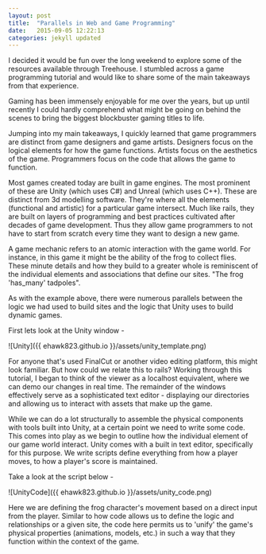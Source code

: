 ```yaml
---
layout: post
title:  "Parallels in Web and Game Programming"
date:   2015-09-05 12:22:13
categories: jekyll updated
---
```


I decided it would be fun over the long weekend to explore some of the resources available through Treehouse. I stumbled across a game programming tutorial and would like to share some of the main takeaways from that experience.

Gaming has been immensely enjoyable for me over the years, but up until recently I could hardly comprehend what might be going on behind the scenes to bring the biggest blockbuster gaming titles to life.

Jumping into my main takeaways, I quickly learned that game programmers are distinct from game designers and game artists. Designers focus on the logical elements for how the game functions. Artists focus on the aesthetics of the game. Programmers focus on the code that allows the game to function.

Most games created today are built in game engines. The most prominent of these are Unity (which uses C#) and Unreal (which uses C++). These are distinct from 3d modelling software. They're where all the elements (functional and artistic) for a particular game intersect. Much like rails, they are built on layers of programming and best practices cultivated after decades of game development. Thus they allow game programmers to not have to start from scratch every time they want to design a new game.

A game mechanic refers to an atomic interaction with the game world. For instance, in this game it might be the ability of the frog to collect flies. These minute details and how they build to a greater whole is reminiscent of the individual elements and associations that define our sites. "The frog 'has_many' tadpoles".

As with the example above, there were numerous parallels between the logic we had used to build sites and the logic that Unity uses to build dynamic games.

First lets look at the Unity window -

![Unity]({{ ehawk823.github.io }}/assets/unity_template.png)

For anyone that's used FinalCut or another video editing platform, this might look familiar. But how could we relate this to rails? Working through this tutorial, I began to think of the viewer as a localhost equivalent, where we can demo our changes in real time. The remainder of the windows effectively serve as a sophisticated text editor - displaying our directories and allowing us to interact with assets that make up the game.

While we can do a lot structurally to assemble the physical components with tools built into Unity, at a certain point we need to write some code. This comes into play as we begin to outline how the individual element of our game world interact. Unity comes with a built in text editor, specifically for this purpose. We write scripts define everything from how a player moves, to how a player's score is maintained.

Take a look at the script below -

![UnityCode]({{ ehawk823.github.io }}/assets/unity_code.png)

Here we are defining the frog character's movement based on a direct input from the player. Similar to how code allows us to define the logic and relationships or a given site, the code here permits us to 'unify' the game's physical properties (animations, models, etc.) in such a way that they function within the context of the game.
